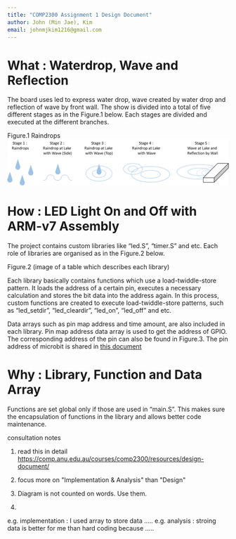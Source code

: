 ```yaml
---
title: "COMP2300 Assignment 1 Design Document"
author: John (Min Jae), Kim
email: johnmjkim1216@gmail.com
---
```


# What : Waterdrop, Wave and Reflection

The board uses led to express water drop, wave created by water drop and reflection of wave by front wall. The show is divided into a total of five different stages as in the Figure.1 below. Each stages are divided and executed at the different branches.

Figure.1 Raindrops
![Figure.1 Raindrops!](/assets/raindrops_image.png)

# How : LED Light On and Off with ARM-v7 Assembly

The project contains custom libraries like “led.S”, “timer.S” and etc. Each role of libraries are organised as in the Figure.2 below.

Figure.2
(image of a table which describes each library)

Each library basically contains functions which use a load-twiddle-store pattern. It loads the address of a certain pin, executes a necessary calculation and stores the bit data into the address again. In this process, custom functions are created to execute load-twiddle-store patterns, such as “led_setdir”, “led_cleardir”, “led_on”, “led_off” and etc.

Data arrays such as pin map address and time amount, are also included in each library. Pin map address data array is used to get the address of GPIO. The corresponding address of the pin can also be found in Figure.3. The pin address of microbit is shared in [this document](https://tech.microbit.org/hardware/schematic/#v2-pinmap)


# Why : Library, Function and Data Array

Functions are set global only if those are used in “main.S”. This makes sure the encapsulation of functions in the library and allows better code maintenance.


consultation notes
1. read this in detail
https://comp.anu.edu.au/courses/comp2300/resources/design-document/

2. focus more on "Implementation & Analysis" than "Design"

3. Diagram is not counted on words. Use them.

4. 
e.g. implementation : I used array to store data ..... 
e.g. analysis : stroing data is better for me than hard coding because .....